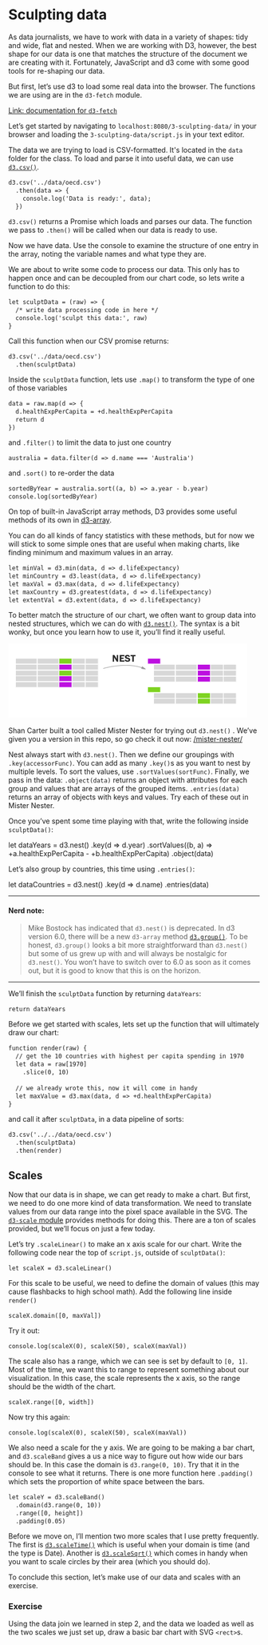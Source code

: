# Sculpting data

As data journalists, we have to work with data in a variety of shapes: tidy and wide, flat and nested. When we are working with D3, however, the best shape for our data is one that matches the structure of the document we are creating with it. Fortunately, JavaScript and d3 come with some good tools for re-shaping our data.

But first, let’s use d3 to load some real data into the browser. The functions we are using are in the `d3-fetch` module.

[Link: documentation for `d3-fetch`][1]

Let’s get started by navigating to `localhost:8080/3-sculpting-data/` in your browser and loading the `3-sculpting-data/script.js` in your text editor.

The data we are trying to load is CSV-formatted. It's located in the `data` folder for the class. To load and parse it into useful data, we can use [`d3.csv()`][2].

	d3.csv('../data/oecd.csv')
	  .then(data => {
	    console.log('Data is ready:', data);
	  })

`d3.csv()` returns a Promise which loads and parses our data. The function we pass to `.then()` will be called when our data is ready to use.

Now we have data. Use the console to examine the structure of one entry in the array, noting the variable names and what type they are.

We are about to write some code to process our data. This only has to happen once and can be decoupled from our chart code, so lets write a function to do this:

	let sculptData = (raw) => {
	  /* write data processing code in here */
	  console.log('sculpt this data:', raw)
	}

Call this function when our CSV promise returns:

	d3.csv('../data/oecd.csv')
	  .then(sculptData)

Inside the `sculptData` function, lets use `.map()` to transform the type of one of those variables

	data = raw.map(d => {
	  d.healthExpPerCapita = +d.healthExpPerCapita
	  return d
	})

and `.filter()` to limit the data to just one country

	australia = data.filter(d => d.name === 'Australia')

and `.sort()` to re-order the data

	sortedByYear = australia.sort((a, b) => a.year - b.year)
	console.log(sortedByYear)

On top of built-in JavaScript array methods, D3 provides some useful methods of its own in [d3-array][3].

You can do all kinds of fancy statistics with these methods, but for now we will stick to some simple ones that are useful when making charts, like finding minimum and maximum values in an array.

	let minVal = d3.min(data, d => d.lifeExpectancy)
	let minCountry = d3.least(data, d => d.lifeExpectancy)
	let maxVal = d3.max(data, d => d.lifeExpectancy)
	let maxCountry = d3.greatest(data, d => d.lifeExpectancy)
	let extentVal = d3.extent(data, d => d.lifeExpectancy)

To better match the structure of our chart, we often want to group data into nested structures, which we can do with [`d3.nest()`][4]. The syntax is a bit wonky, but once you learn how to use it, you’ll find it really useful.

![Diagram illustrating what .nest() does][image-1]

Shan Carter built a tool called Mister Nester for trying out `d3.nest()` . We’ve given you a version in this repo, so go check it out now: [/mister-nester/][5]

Nest always start with `d3.nest()`. Then we define our groupings with `.key(accessorFunc)`. You can add as many `.key()`s as you want to nest by multiple levels. To sort the values, use `.sortValues(sortFunc)`. Finally, we pass in the data: `.object(data)` returns an object with attributes for each group and values that are arrays of the grouped items. `.entries(data)` returns an array of objects with keys and values. Try each of these out in Mister Nester.

Once you’ve spent some time playing with that, write the following inside `sculptData()`:

  let dataYears = d3.nest()
    .key(d => d.year)
    .sortValues((b, a) => +a.healthExpPerCapita - +b.healthExpPerCapita)
    .object(data)

Let’s also group by countries, this time using `.entries()`:

  let dataCountries = d3.nest()
    .key(d => d.name)
    .entries(data)

----
#### Nerd note:
> Mike Bostock has indicated that `d3.nest()` is deprecated. In d3 version 6.0, there will be a new `d3-array` method [`d3.group()`][6]. To be honest, `d3.group()` looks a bit more straightforward than `d3.nest()` but some of us grew up with and will always be nostalgic for `d3.nest()`. You won’t have to switch over to 6.0 as soon as it comes out, but it is good to know that this is on the horizon.
----

We’ll finish the `sculptData` function by returning `dataYears`:

	return dataYears

Before we get started with scales, lets set up the function that will ultimately draw our chart:

	function render(raw) {
	  // get the 10 countries with highest per capita spending in 1970
	  let data = raw[1970]
	    .slice(0, 10)

	  // we already wrote this, now it will come in handy
	  let maxValue = d3.max(data, d => +d.healthExpPerCapita)
	}

and call it after `sculptData`, in a data pipeline of sorts:

	d3.csv('../../data/oecd.csv')
	  .then(sculptData)
	  .then(render)

## Scales
Now that our data is in shape, we can get ready to make a chart. But first, we need to do one more kind of data transformation. We need to translate values from our data range into the pixel space available in the SVG. The [`d3-scale` module][7] provides methods for doing this. There are a ton of scales provided, but we’ll focus on just a few today.

Let’s try `.scaleLinear()` to make an x axis scale for our chart. Write the following code near the top of `script.js`, outside of `sculptData()`:

	let scaleX = d3.scaleLinear()

For this scale to be useful, we need to define the domain of values (this may cause flashbacks to high school math). Add the following line inside `render()`

	scaleX.domain([0, maxVal])

Try it out:

	console.log(scaleX(0), scaleX(50), scaleX(maxVal))

The scale also has a range, which we can see is set by default to `[0, 1]`. Most of the time, we want this to range to represent something about our visualization. In this case, the scale represents the x axis, so the range should be the width of the chart.

	scaleX.range([0, width])

Now try this again:

	console.log(scaleX(0), scaleX(50), scaleX(maxVal))

We also need a scale for the y axis. We are going to be making a bar chart, and `d3.scaleBand` gives a us a nice way to figure out how wide our bars should be. In this case the domain is `d3.range(0, 10)`. Try that it in the console to see what it returns. There is one more function here `.padding()` which sets the proportion of white space between the bars.

	let scaleY = d3.scaleBand()
	  .domain(d3.range(0, 10))
	  .range([0, height])
	  .padding(0.05)

Before we move on, I’ll mention two more scales that I use pretty frequently. The first is [`d3.scaleTime()`][8] which is useful when your domain is time (and the type is Date). Another is [`d3.scaleSqrt()`][9] which comes in handy when you want to scale circles by their area (which you should do).

To conclude this section, let’s make use of our data and scales with an exercise.

### Exercise
Using the data join we learned in step 2, and the data we loaded as well as the two scales we just set up, draw a basic bar chart with SVG `<rect>`s.


[1]:	https://github.com/d3/d3-fetch
[2]:	https://github.com/d3/d3-fetch#csv
[3]:	https://github.com/d3/d3-array
[4]:	https://github.com/d3/d3-collection#nests
[5]:	/mister-nester/
[6]:	https://github.com/d3/d3-array/#group
[7]:	https://github.com/d3/d3-scale
[8]:	https://github.com/d3/d3-scale#scaleTime
[9]:	https://github.com/d3/d3-scale#scaleSqrt

[image-1]:	https://github.com/darlacameron/intro-to-d3-nicar-2020/raw/master/img/nest.png

